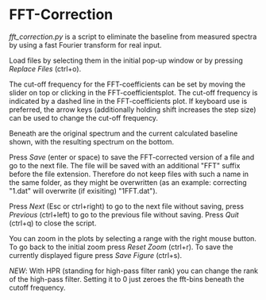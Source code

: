 # FFT-Correction

*fft_correction.py* is a script to eliminate the baseline from measured spectra by using a fast Fourier transform for real input.

Load files by selecting them in the initial pop-up window or by pressing *Replace Files* (ctrl+o).

The cut-off frequency for the FFT-coefficients can be set by moving the slider on top or clicking in the FFT-coefficientsplot. The cut-off frequency is indicated by a dashed line in the FFT-coefficients plot. If keyboard use is preferred, the arrow keys (additionally holding shift increases the step size) can be used to change the cut-off frequency.

Beneath are the original spectrum and the current calculated baseline shown, with the resulting spectrum on the bottom.

Press *Save* (enter or space) to save the FFT-corrected version of a file and go to the next file. The file will be saved with an additional "FFT" suffix before the file extension. Therefore do not keep files with such a name in the same folder, as they might be overwritten (as an example: correcting "1.dat" will overwrite (if exisiting) "1FFT.dat").

Press *Next* (Esc or ctrl+right) to go to the next file without saving, press *Previous* (ctrl+left) to go to the previous file without saving. Press *Quit* (ctrl+q) to close the script. 

You can zoom in the plots by selecting a range with the right mouse button. To go back to the initial zoom press *Reset Zoom* (ctrl+r). To save the currently displayed figure press *Save Figure* (ctrl+s).

*NEW*: With HPR (standing for high-pass filter rank) you can change the rank of the high-pass filter. Setting it to 0 just zeroes the fft-bins beneath the cutoff frequency.